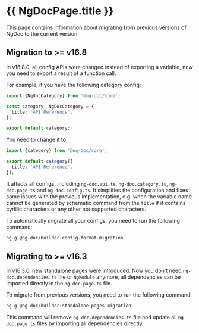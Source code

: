 # {{ NgDocPage.title }}

This page contains information about migrating from previous versions of NgDoc to the current
version.

## Migration to >= v16.8

In v16.8.0, all config APIs were changed instead of exporting a variable, now you need to export
a result of a function call.

For example, if you have the following category config:

```ts
import {NgDocCategory} from '@ng-doc/core';

const category: NgDocCategory = {
  title: 'API Reference',
};

export default category;
```

You need to change it to:

```ts
import {category} from '@ng-doc/core';

export default category({
  title: 'API Reference',
});
```

It affects all configs, including `ng-doc.api.ts`, `ng-doc.category.ts`, `ng-doc.page.ts` and
`ng-doc.config.ts`. It simplifies the configuration and fixes some issues with the previous
implementation, e.g. when the variable name cannot be generated by schematic command from the
`title` if it contains cyrillic characters or any other not supported characters.

To automatically migrate all your configs, you need to run the following command:

```bash
ng g @ng-doc/builder:config-format-migration
```

## Migrating to >= v16.3

In v16.3.0, new standalone pages were introduced. Now you don't need `ng-doc.dependencies.ts` file
or `NgModule` anymore, all dependencies can be imported directly in the `ng-doc.page.ts` file.

To migrate from previous versions, you need to run the following command:

```bash
ng g @ng-doc/builder:standalone-pages-migration
```

This command will remove `ng-doc.dependencies.ts` file and update all `ng-doc.page.ts` files
by importing all dependencies directly.
